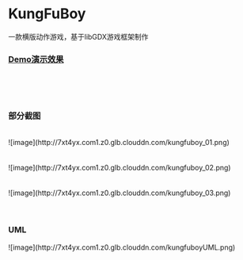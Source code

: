 # KungFuBoy
一款横版动作游戏，基于libGDX游戏框架制作
</br>
<h3><a href="http://7xt4yx.com1.z0.glb.clouddn.com/job_kungfuboyDemo.flv">Demo演示效果</a></h3>
</br></br></br>
<h3>部分截图</h3>
</br>
![image](http://7xt4yx.com1.z0.glb.clouddn.com/kungfuboy_01.png)
</br></br></br>
![image](http://7xt4yx.com1.z0.glb.clouddn.com/kungfuboy_02.png)
</br></br></br>
![image](http://7xt4yx.com1.z0.glb.clouddn.com/kungfuboy_03.png)
</br></br></br>
<h3>UML</h3>
![image](http://7xt4yx.com1.z0.glb.clouddn.com/kungfuboyUML.png)
